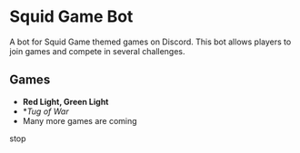 # Squid Game Bot

A bot for Squid Game themed games on Discord. This bot allows players to join games and compete in several challenges.

## Games
- **Red Light, Green Light**
- **Tug of War*
- Many more games are coming 

stop 